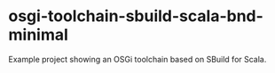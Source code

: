 osgi-toolchain-sbuild-scala-bnd-minimal
=======================================

Example project showing an OSGi toolchain based on SBuild for Scala.
